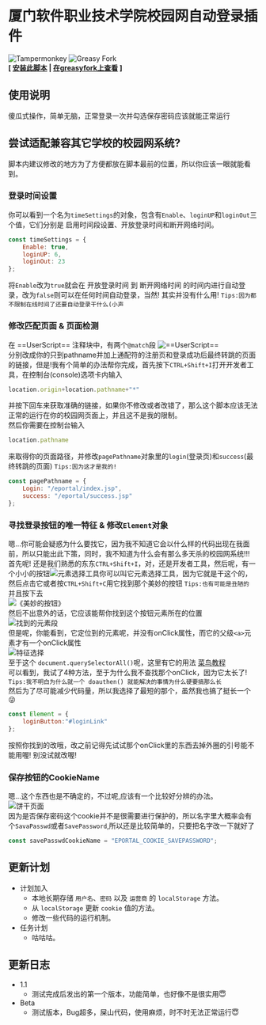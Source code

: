 # 厦门软件职业技术学院校园网自动登录插件
![Tampermonkey](https://img.shields.io/badge/Tampermonkey-4.16.1-green) ![Greasy Fork](https://img.shields.io/badge/Open%20Script-Greasy%20Fork-red)  
**\[ [安装此脚本](https://tampermonkey.ultiaigio.top/xmistCampusNetworkAutomaticLoginPlug-in/userScript.user.js) | [在greasyfork上查看](https://greasyfork.org/zh-CN/scripts/446921-%E5%8E%A6%E9%97%A8%E8%BD%AF%E4%BB%B6%E8%81%8C%E4%B8%9A%E6%8A%80%E6%9C%AF%E5%AD%A6%E9%99%A2%E6%A0%A1%E5%9B%AD%E7%BD%91%E8%87%AA%E5%8A%A8%E7%99%BB%E5%BD%95%E6%8F%92%E4%BB%B6) \]**  
## 使用说明
傻瓜式操作，简单无脑，正常登录一次并勾选保存密码应该就能正常运行
## 尝试适配兼容其它学校的校园网系统?
脚本内建议修改的地方为了方便都放在脚本最前的位置，所以你应该一眼就能看到。  
### 登录时间设置
你可以看到一个名为`timeSettings`的对象，包含有`Enable`、`loginUP`和`loginOut`三个值，它们分别是 启用时间段设置、开放登录时间和断开网络时间。  
```javascript
const timeSettings = {
    Enable: true,
    loginUP: 6,
    loginOut: 23
};
```
将`Enable`改为`true`就会在 开放登录时间 到 断开网络时间 的时间内进行自动登录，改为`false`则可以在任何时间自动登录，当然! 其实并没有什么用! `Tips:因为都不限制在线时间了还要自动登录干什么(小声`  
### 修改匹配页面 & 页面检测
在 ==UserScript== 注释块中，有两个`@match`段 ![==UserScript==](https://tampermonkey.ultiaigio.top/xmistCampusNetworkAutomaticLoginPlug-in/==UserScript==.png)  
分别改成你的只到pathname并加上通配符的注册页和登录成功后最终转跳的页面的链接，但是!我有个简单的办法帮你完成，首先按下`CTRL+Shift+I`打开开发者工具，在控制台(console)选项卡内输入
```javascript
location.origin+location.pathname+"*"
```
并按下回车来获取准确的链接，如果你不修改或者改错了，那么这个脚本应该无法正常的运行在你的校园网页面上，并且这不是我的限制。  
然后你需要在控制台输入
```javascript
location.pathname
```
来取得你的页面路径，并修改`pagePathname`对象里的`login`(登录页)和`success`(最终转跳的页面) `Tips:因为这才是我的!`
```javascript
const pagePathname = {
    Login: "/eportal/index.jsp",
    success: "/eportal/success.jsp"
};
```
### 寻找登录按钮的唯一特征 & 修改`Element`对象
嗯...你可能会疑惑为什么要找它，因为我不知道它会以什么样的代码出现在我面前，所以只能出此下策，同时，我不知道为什么会有那么多天杀的校园网系统!!!  
首先呢! 还是我们熟悉的东东`CTRL+Shift+I`，对，还是开发者工具，然后呢，有一个小小的按钮![元素选择工具](https://tampermonkey.ultiaigio.top/xmistCampusNetworkAutomaticLoginPlug-in/scys.png)你可以叫它元素选择工具，因为它就是干这个的，然后点击它或者按`CTRL+Shift+C`用它找到那个美妙的按钮 `Tips:也有可能是丑陋的` 并且按下去  
![《美妙的按钮》](https://tampermonkey.ultiaigio.top/xmistCampusNetworkAutomaticLoginPlug-in/indexDemo.png)  
然后不出意外的话，它应该能帮你找到这个按钮元素所在的位置  
![找到的元素段](https://tampermonkey.ultiaigio.top/xmistCampusNetworkAutomaticLoginPlug-in/zddys.png)  
但是呢，你能看到，它定位到的元素呢，并没有onClick属性，而它的父级`<a>`元素才有一个onClick属性  
![特征选择](https://tampermonkey.ultiaigio.top/xmistCampusNetworkAutomaticLoginPlug-in/tzxz.png)  
至于这个 `document.querySelectorAll()`呢，这里有它的用法 [菜鸟教程](https://www.runoob.com/jsref/met-document-queryselectorall.html)  
可以看到，我试了4种方法，至于为什么我不查找那个onClick，因为它太长了! `Tips:我不明白为什么就一个 doauthen() 就能解决的事情为什么硬要搞那么长`  
然后为了尽可能减少代码量，所以我选择了最短的那个，虽然我也搞了挺长一个😜  
```javascript
const Element = {
    loginButton:"#loginLink"
};
```
按照你找到的改哦，改之前记得先试试那个onClick里的东西去掉外圈的引号能不能用喔! 别没试就改喔!  
### 保存按钮的CookieName
嗯...这个东西也是不确定的，不过呢,应该有一个比较好分辨的办法。  
![饼干页面](https://tampermonkey.ultiaigio.top/xmistCampusNetworkAutomaticLoginPlug-in/cookie.png)  
因为是否保存密码这个cookie并不是很需要进行保护的，所以名字里大概率会有个`SavaPasswd`或者`SavePassword`,所以还是比较简单的，只要把名字改一下就好了  
```javascript
const savePasswdCookieName = "EPORTAL_COOKIE_SAVEPASSWORD";
```

## 更新计划
* 计划加入  
    + 本地长期存储 `用户名`、`密码` 以及 `运营商` 的 `localStorage` 方法。
    + 从 `localStorage` 更新 `cookie` 值的方法。
    + 修改一些代码的运行机制。
* 任务计划
    + 咕咕咕。

## 更新日志
* 1.1
    + 测试完成后发出的第一个版本，功能简单，也好像不是很实用😇
* Beta
    + 测试版本，Bug超多，屎山代码，使用麻烦，时不时无法正常运行😇
